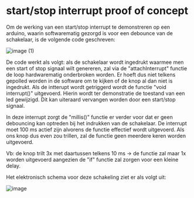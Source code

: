 # start/stop interrupt proof of concept
Om de werking van een start/stop interrupt te demonstreren op een arduino, waarin softwarematig gezorgd is voor een debounce van de schakelaar, is de volgende code geschreven:

![image (1)](https://github.com/jorenverdegem/Linefollower/assets/146443076/65a76b2e-55eb-4801-8ad1-eb73e2806f72)

De code werkt als volgt: als de schakelaar wordt ingedrukt waarmee men een start of stop signaal wilt genereren, zal via de "attachInterrupt" functie de loop hardwarematig onderbroken worden. Er hoeft dus niet telkens gepolled worden in de software om te kijken of de knop al dan niet is ingedrukt.
Als de intterupt wordt getriggerd wordt de functie "void interrupt()" uitgevoerd. Hierin wordt ter demonstratie de toestand van een led gewijzigd. Dit kan uiteraard vervangen worden door een start/stop signaal.

In deze interrupt zorgt de "millis()" functie er verder voor dat er geen debouncing kan optreden bij het indrukken van de schakelaar. De interrupt moet 100 ms actief zijn alvorens de functie effectief wordt uitgevoerd. Als ons knop dus even zou trillen, zal de functie geen meerdere keren worden uitgevoerd.

Vb: de knop trilt 3x met daartussen telkens 10 ms -> de functie zal maar 1x worden uitgevoerd aangezien de "if" functie zal zorgen voor een kleine delay.

Het elektronisch schema voor deze schakeling ziet er als volgt uit:

![image](https://github.com/jorenverdegem/Linefollower/assets/146443076/d832adc4-6d47-4fa8-82ad-2db1a4c94fd1)
